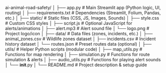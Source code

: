 ai-animal-road-safety/
│
├── app.py                   # Main Streamlit app (Python logic, UI, routing)
│
├── requirements.txt         # Dependencies (Streamlit, Folium, Pandas, etc.)
│
├── static/                  # Static files (CSS, JS, Images, Sounds)
│   ├── style.css            # Custom CSS styles
│   ├── script.js            # Optional JavaScript for alerts/animations
│   ├── alert.mp3            # Alert sound file
│   └── logo.png             # Project logo/icon
│
├── data/                    # Data files (zones, incidents, etc.)
│   ├── animal_zones.csv     # Wildlife zones dataset
│   ├── incidents.csv        # Incident history dataset
│   └── routes.json          # Preset routes data (optional)
│
├── utils/                   # Helper Python scripts (modular code)
│   ├── map_utils.py         # Functions for map rendering
│   ├── simulation.py        # Functions for route simulation & alerts
│   ├── audio_utils.py       # Functions for playing alert sounds
│   └── __init__.py
│
└── README.md                # Project description & setup guide
